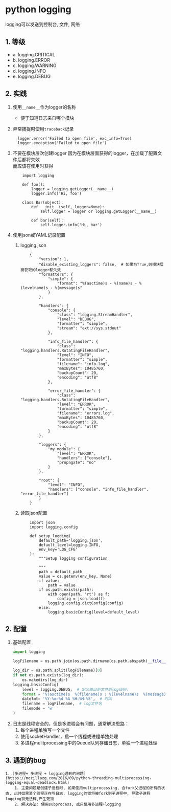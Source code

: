 # python logging 
logging可以发送到控制台, 文件, 网络

## 1. 等级
- a. logging.CRITICAL
- b. logging.ERROR
- c. logging.WARNING
- d. logging.INFO
- e. logging.DEBUG


## 2. 实践
1. 使用`__name__`作为logger的名称
    - 便于知道日志来自哪个模块
2. 异常捕捉时使用`traceback`记录
    ```
      logger.error('Failed to open file', exc_info=True)   
      logger.exception('Failed to open file')   
    ```
3. 不要在模块层次创建logger
    因为在模块层面获得的logger，在加载了配置文件后都将失效  
    而应该在使用时获得
    ```
        import logging
        
        def foo():
            logger = logging.getLogger(__name__)
            logger.info('Hi, foo')
        
        class Bar(object):
            def __init__(self, logger=None):
                self.logger = logger or logging.getLogger(__name__)
        
            def bar(self):
                self.logger.info('Hi, bar')
    ```

4. 使用json或YAML记录配置
    1. logging.json
        ```
            {
                "version": 1,
                "disable_existing_loggers": false,  # 如果为True,则模块层面获取的logger都失效
                "formatters": {
                    "simple": {
                        "format": "%(asctime)s - %(name)s - %(levelname)s - %(message)s"
                    }
                },
            
                "handlers": {
                    "console": {
                        "class": "logging.StreamHandler",
                        "level": "DEBUG",
                        "formatter": "simple",
                        "stream": "ext://sys.stdout"
                    },
            
                    "info_file_handler": {
                        "class": "logging.handlers.RotatingFileHandler",
                        "level": "INFO",
                        "formatter": "simple",
                        "filename": "info.log",
                        "maxBytes": 10485760,
                        "backupCount": 20,
                        "encoding": "utf8"
                    },
            
                    "error_file_handler": {
                        "class": "logging.handlers.RotatingFileHandler",
                        "level": "ERROR",
                        "formatter": "simple",
                        "filename": "errors.log",
                        "maxBytes": 10485760,
                        "backupCount": 20,
                        "encoding": "utf8"
                    }
                },
            
                "loggers": {
                    "my_module": {
                        "level": "ERROR",
                        "handlers": ["console"],
                        "propagate": "no"
                    }
                },
            
                "root": {
                    "level": "INFO",
                    "handlers": ["console", "info_file_handler", "error_file_handler"]
                }
            }
        ```
    2. 读取json配置
        ```
            import json
            import logging.config
            
            def setup_logging(
                default_path='logging.json', 
                default_level=logging.INFO,
                env_key='LOG_CFG'
            ):
                """Setup logging configuration
            
                """
                path = default_path
                value = os.getenv(env_key, None)
                if value:
                    path = value
                if os.path.exists(path):
                    with open(path, 'rt') as f:
                        config = json.load(f)
                    logging.config.dictConfig(config)
                else:
                    logging.basicConfig(level=default_level)

        ```


## 2. 配置
1. 基础配置
    ```python
    import logging

    logFilename = os.path.join(os.path.dirname(os.path.abspath(__file__)), '../log/ele.log')

    log_dir = os.path.split(logFilename)[0]
    if not os.path.exists(log_dir):
        os.makedirs(log_dir)
    logging.basicConfig(
        level = logging.DEBUG,  # 定义输出到文件的log级别，
        format = '%(asctime)s  %(filename)s : %(levelname)s  %(message)s',  # 定义输出log的格式
        datefmt= '%Y-%m-%d %A %H:%M:%S',  # 时间
        filename = logFilename,  # log文件名
        filemode = 'w'
    )   
    ```
2. 日志是线程安全的，但是多进程会有问题，通常解决思路：
   1. 每个进程单独写一个文件
   2. 使用socketHandler，启一个线程或进程单独处理
   3. 多进程mulitprocessing中的Queue队列存储日志，单独一个进程处理

## 3. 遇到的bug
    1. [多进程+ 多线程 + logging遇到的问题](https://mozillazg.com/2016/09/python-threading-multiprocessing-logging-equal-deadlock.html)
        1. 主要问题是创建子进程时, 如果使用multiprocessing, 会fork父进程的所有的状态, 此时如果某个线程正在写日志, logging的锁将被fork到子进程中, 导致子进程logging锁无法释,产生死锁
        2. 解决办法: 使用subprocess, 或只使用多进程+logging

